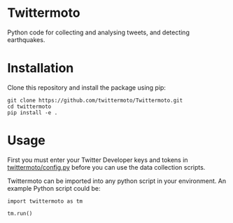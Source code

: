 # Twittermoto
Python code for collecting and analysing tweets, and detecting earthquakes.


# Installation
Clone this repository and install the package using pip:
```
git clone https://github.com/twittermoto/Twittermoto.git
cd twittermoto
pip install -e .
```

# Usage
First you must enter your Twitter Developer keys and tokens in [twittermoto/config.py](https://github.com/twittermoto/Twittermoto/blob/master/twittermoto/config.py) before you can use the data collection scripts.

Twittermoto can be imported into any python script in your environment. An example Python script could be:

```
import twittermoto as tm

tm.run()
```
